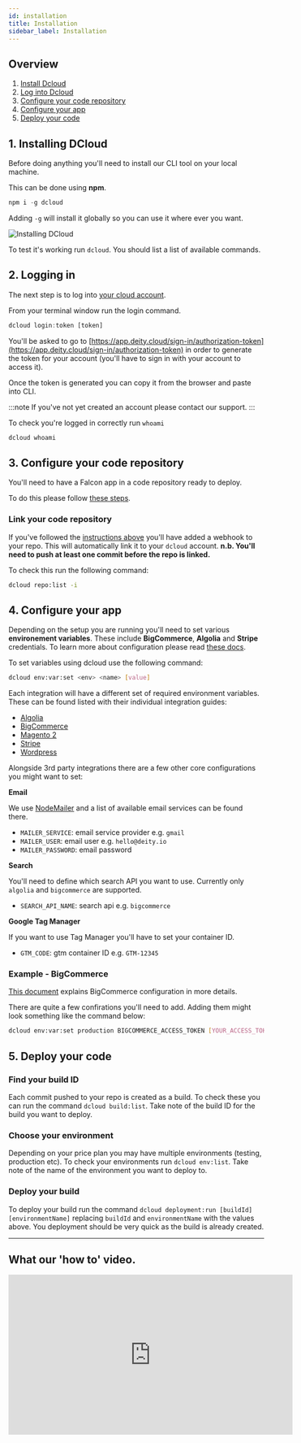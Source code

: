 ```yaml
---
id: installation
title: Installation
sidebar_label: Installation
---
```


## Overview

1. [Install Dcloud](#1-installing-dcloud)
2. [Log into Dcloud](#2-logging-in)
3. [Configure your code repository](#3-configure-your-code-repository)
4. [Configure your app](#4-configure-your-app)
5. [Deploy your code](#5-deploy-your-code)

## 1. Installing DCloud

Before doing anything you'll need to install our CLI tool on your local machine.

This can be done using **npm**.

```javascript
npm i -g dcloud
```

Adding `-g` will install it globally so you can use it where ever you want.

![Installing DCloud](/img/docs/cloud/npm-install-dcloud.gif)

To test it's working run `dcloud`. You should list a list of available commands.

## 2. Logging in

The next step is to log into [your cloud account](/docs/platform/cloud/account).

From your terminal window run the login command.

```javascript
dcloud login:token [token]
```

You'll be asked to go to [https://app.deity.cloud/sign-in/authorization-token](https://app.deity.cloud/sign-in/authorization-token) in order to generate the token for your account (you'll have to sign in with your account to access it).
 
Once the token is generated you can copy it from the browser and paste into CLI.

:::note 
If you've not yet created an account please contact our support.
:::

To check you're logged in correctly run `whoami`

```javascript
dcloud whoami
```

## 3. Configure your code repository

You'll need to have a Falcon app in a code repository ready to deploy.

To do this please follow [these steps](/docs/platform/getting-started/overview).

### Link your code repository

If you've followed the [instructions above](/docs/platform/getting-started/repository) you'll have added a webhook to your repo. This will automatically link it to your `dcloud` account.  **n.b. You'll need to push at least one commit before the repo is linked.**

To check this run the following command:

```bash
dcloud repo:list -i
```

## 4. Configure your app

Depending on the setup you are running you'll need to set various **environement variables**. These include **BigCommerce**, **Algolia** and **Stripe**  credentials.  To learn more about configuration please read [these docs](/docs/platform/configuration/overview).

To set variables using dcloud use the following command:

```bash
dcloud env:var:set <env> <name> [value]
```

Each integration will have a different set of required environment variables. These can be found listed with their individual integration guides:

- [Algolia](/docs/platform/integration/algolia#deity-cloud-environment-variables)
- [BigCommerce](/docs/platform/integration/bigcommerce/manual#deity-cloud-environment-variables)
- [Magento 2](/docs/platform/integration/magento2#deity-cloud-environment-variables)
- [Stripe](/docs/platform/integration/stripe#deity-cloud-environment-variables)
- [Wordpress](/docs/platform/integration/wordpress#deity-cloud-environment-variables)

Alongside 3rd party integrations there are a few other core configurations you might want to set:

**Email**

We use [NodeMailer](https://nodemailer.com/smtp/well-known/) and a list of available email services can be found there.

- `MAILER_SERVICE`: email service provider e.g. `gmail`
- `MAILER_USER`: email user e.g. `hello@deity.io`
- `MAILER_PASSWORD`: email password

**Search**

You'll need to define which search API you want to use. Currently only `algolia` and `bigcommerce` are supported.

- `SEARCH_API_NAME`: search api e.g. `bigcommerce`

**Google Tag Manager**

If you want to use Tag Manager you'll have to set your container ID.

- `GTM_CODE`: gtm container ID e.g. `GTM-12345`



### Example - BigCommerce
[This document](/docs/platform/integration/bigcommerce/manual) explains BigCommerce configuration in more details.

There are quite a few confirations you'll need to add. Adding them might look something like the command below:

```bash
dcloud env:var:set production BIGCOMMERCE_ACCESS_TOKEN [YOUR_ACCESS_TOKEN]
```


## 5. Deploy your code

### Find your build ID
Each commit pushed to your repo is created as a build. To check these you can run the command `dcloud build:list`. Take note of the build ID for the build you want to deploy.

### Choose your environment
Depending on your price plan you may have multiple environments (testing, production etc). To check your environments run `dcloud env:list`. Take note of the name of the environment you want to deploy to.

### Deploy your build
To deploy your build run the command `dcloud deployment:run [buildId] [environmentName]` replacing `buildId` and `environmentName` with the values above. You deployment should be very quick as the build is already created.

---

## What our 'how to' video.
<iframe width="560" height="315" src="https://www.youtube.com/embed/CSrkxZgtY6w?rel=0" frameborder="0" allow="accelerometer; autoplay; encrypted-media; gyroscope; picture-in-picture" allowFullScreen></iframe>
